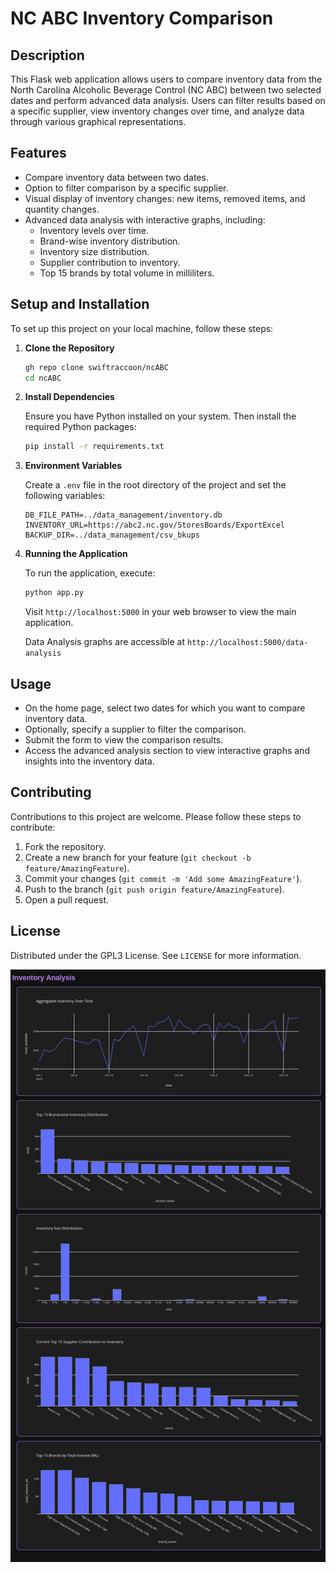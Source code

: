 # NC ABC Inventory Comparison

## Description

This Flask web application allows users to compare inventory data from the North Carolina Alcoholic Beverage Control (NC ABC) between two selected dates and perform advanced data analysis. Users can filter results based on a specific supplier, view inventory changes over time, and analyze data through various graphical representations.

## Features

- Compare inventory data between two dates.
- Option to filter comparison by a specific supplier.
- Visual display of inventory changes: new items, removed items, and quantity changes.
- Advanced data analysis with interactive graphs, including:
  - Inventory levels over time.
  - Brand-wise inventory distribution.
  - Inventory size distribution.
  - Supplier contribution to inventory.
  - Top 15 brands by total volume in milliliters.

## Setup and Installation

To set up this project on your local machine, follow these steps:

1. **Clone the Repository**

   ```bash
   gh repo clone swiftraccoon/ncABC
   cd ncABC
   ```

2. **Install Dependencies**

   Ensure you have Python installed on your system. Then install the required Python packages:

   ```bash
   pip install -r requirements.txt
   ```

3. **Environment Variables**

   Create a `.env` file in the root directory of the project and set the following variables:

   ```
   DB_FILE_PATH=../data_management/inventory.db
   INVENTORY_URL=https://abc2.nc.gov/StoresBoards/ExportExcel
   BACKUP_DIR=../data_management/csv_bkups
   ```

4. **Running the Application**

   To run the application, execute:

   ```bash
   python app.py
   ```

   Visit `http://localhost:5000` in your web browser to view the main application.

   Data Analysis graphs are accessible at `http://localhost:5000/data-analysis`

## Usage

- On the home page, select two dates for which you want to compare inventory data.
- Optionally, specify a supplier to filter the comparison.
- Submit the form to view the comparison results.
- Access the advanced analysis section to view interactive graphs and insights into the inventory data.

## Contributing

Contributions to this project are welcome. Please follow these steps to contribute:

1. Fork the repository.
2. Create a new branch for your feature (`git checkout -b feature/AmazingFeature`).
3. Commit your changes (`git commit -m 'Add some AmazingFeature'`).
4. Push to the branch (`git push origin feature/AmazingFeature`).
5. Open a pull request.

## License

Distributed under the GPL3 License. See `LICENSE` for more information.

![Screenshot](Screenshot.png)
